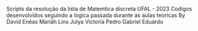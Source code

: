 Scripts da resolução da lista de Matemtica discreta
UFAL - 2023
Codigos desenvolvidos seguindo a logica passada durante as aulas teoricas
By 
David Enéas
Mariáh Lins
Julya Victoria
Pedro Gabriel 
Eduardo 